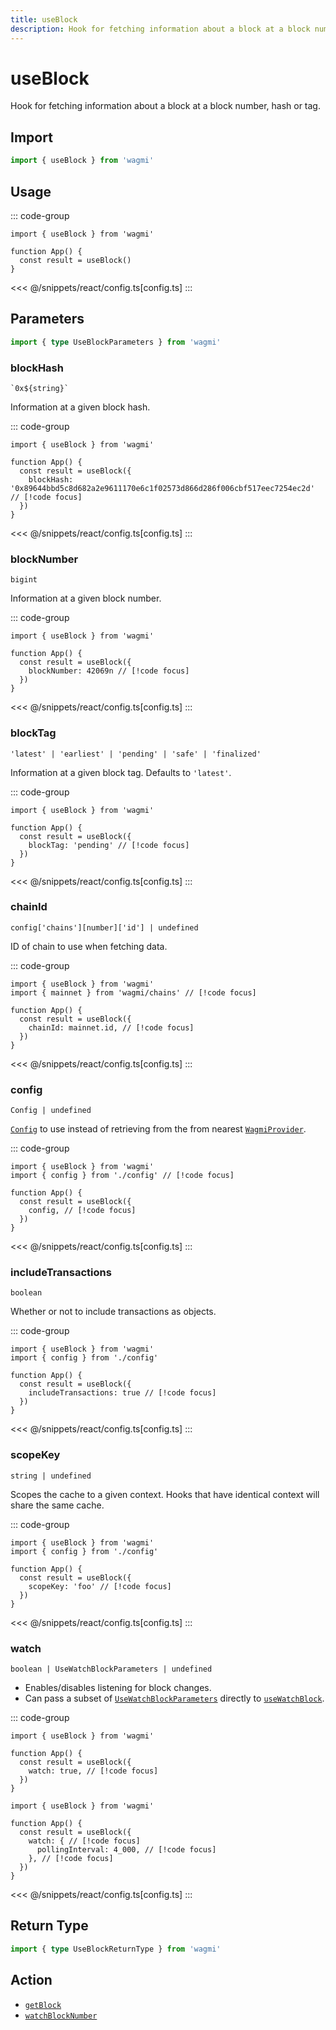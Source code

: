 ```yaml
---
title: useBlock
description: Hook for fetching information about a block at a block number, hash or tag.
---
```


<script setup>
const packageName = 'wagmi'
const actionName = 'getBlock'
const typeName = 'GetBlock'
const TData = 'GetBlockData'
const TError = 'GetBlockErrorType'
</script>

# useBlock

Hook for fetching information about a block at a block number, hash or tag.

## Import

```ts
import { useBlock } from 'wagmi'
```

## Usage

::: code-group
```tsx [index.tsx]
import { useBlock } from 'wagmi'

function App() {
  const result = useBlock()
}
```
<<< @/snippets/react/config.ts[config.ts]
:::

## Parameters

```ts
import { type UseBlockParameters } from 'wagmi'
```

### blockHash

`` `0x${string}` ``

Information at a given block hash.

::: code-group
```tsx [index.tsx]
import { useBlock } from 'wagmi'

function App() {
  const result = useBlock({
    blockHash: '0x89644bbd5c8d682a2e9611170e6c1f02573d866d286f006cbf517eec7254ec2d' // [!code focus]
  })
}
```
<<< @/snippets/react/config.ts[config.ts]
:::

### blockNumber

`` bigint ``

Information at a given block number.

::: code-group
```tsx [index.tsx]
import { useBlock } from 'wagmi'

function App() {
  const result = useBlock({
    blockNumber: 42069n // [!code focus]
  })
}
```
<<< @/snippets/react/config.ts[config.ts]
:::

### blockTag

`` 'latest' | 'earliest' | 'pending' | 'safe' | 'finalized' ``

Information at a given block tag. Defaults to `'latest'`.

::: code-group
```tsx [index.tsx]
import { useBlock } from 'wagmi'

function App() {
  const result = useBlock({
    blockTag: 'pending' // [!code focus]
  })
}
```
<<< @/snippets/react/config.ts[config.ts]
:::

### chainId

`config['chains'][number]['id'] | undefined`

ID of chain to use when fetching data.

::: code-group
```tsx [index.tsx]
import { useBlock } from 'wagmi'
import { mainnet } from 'wagmi/chains' // [!code focus]

function App() {
  const result = useBlock({
    chainId: mainnet.id, // [!code focus]
  })
}
```
<<< @/snippets/react/config.ts[config.ts]
:::

### config

`Config | undefined`

[`Config`](/react/api/createConfig#config) to use instead of retrieving from the from nearest [`WagmiProvider`](/react/WagmiProvider).

::: code-group
```tsx [index.tsx]
import { useBlock } from 'wagmi'
import { config } from './config' // [!code focus]

function App() {
  const result = useBlock({
    config, // [!code focus]
  })
}
```
<<< @/snippets/react/config.ts[config.ts]
:::

### includeTransactions

`boolean`

Whether or not to include transactions as objects.

::: code-group
```tsx [index.tsx]
import { useBlock } from 'wagmi'
import { config } from './config'

function App() {
  const result = useBlock({
    includeTransactions: true // [!code focus]
  })
}
```
<<< @/snippets/react/config.ts[config.ts]
:::

### scopeKey

`string | undefined`

Scopes the cache to a given context. Hooks that have identical context will share the same cache.

::: code-group
```tsx [index.tsx]
import { useBlock } from 'wagmi'
import { config } from './config'

function App() {
  const result = useBlock({
    scopeKey: 'foo' // [!code focus]
  })
}
```
<<< @/snippets/react/config.ts[config.ts]
:::

### watch

`boolean | UseWatchBlockParameters | undefined`

- Enables/disables listening for block changes.
- Can pass a subset of [`UseWatchBlockParameters`](/react/api/hooks/useWatchBlock#parameters) directly to [`useWatchBlock`](/react/api/hooks/useWatchBlock).

::: code-group
```tsx [index.tsx]
import { useBlock } from 'wagmi'

function App() {
  const result = useBlock({
    watch: true, // [!code focus]
  })
}
```

```tsx [index-2.tsx]
import { useBlock } from 'wagmi'

function App() {
  const result = useBlock({
    watch: { // [!code focus]
      pollingInterval: 4_000, // [!code focus]
    }, // [!code focus]
  })
}
```
<<< @/snippets/react/config.ts[config.ts]
:::

<!--@include: @shared/query-options.md-->

## Return Type

```ts
import { type UseBlockReturnType } from 'wagmi'
```

<!--@include: @shared/query-result.md-->

<!--@include: @shared/query-imports.md-->

## Action

- [`getBlock`](/core/api/actions/getBlock)
- [`watchBlockNumber`](/core/api/actions/watchBlockNumber)
